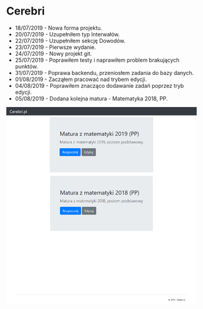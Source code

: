 ﻿# Cerebri

- 18/07/2019 - Nowa forma projektu.
- 20/07/2019 - Uzupełniłem typ Interwałów.
- 22/07/2019 - Uzupełniłem sekcję Dowodów.
- 23/07/2019 - Pierwsze wydanie.
- 24/07/2019 - Nowy projekt git.
- 25/07/2019 - Poprawiłem testy i naprawiłem problem brakujących punktów.
- 31/07/2019 - Poprawa backendu, przeniosłem zadania do bazy danych.
- 01/08/2019 - Zacząłem pracować nad trybem edycji.
- 04/08/2019 - Poprawiłem znacząco dodawanie zadań poprzez tryb edycji.
- 05/08/2019 - Dodana kolejna matura - Matematyka 2018, PP.

![](./pics/32.png)